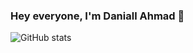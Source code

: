 ### Hey everyone, I'm Daniall Ahmad 👋
![GitHub stats](https://github-readme-stats.vercel.app/api?username=daniallahmad&show_icons=true)  

<!--
**daniallahmad/daniallahmad** is a ✨ _special_ ✨ repository because its `README.md` (this file) appears on your GitHub profile.

Here are some ideas to get you started:

- 🔭 I’m currently working on ...
- 🌱 I’m currently learning ...
- 👯 I’m looking to collaborate on ...
- 🤔 I’m looking for help with ...
- 💬 Ask me about ...
- 📫 How to reach me: ...
- 😄 Pronouns: ...
- ⚡ Fun fact: ...
-->
